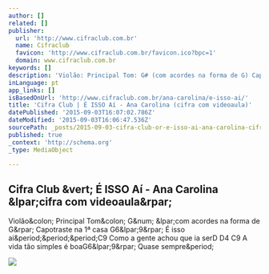 ```yaml
---
author: []
related: []
publisher:
  url: 'http://www.cifraclub.com.br'
  name: Cifraclub
  favicon: 'http://www.cifraclub.com.br/favicon.ico?bpc=1'
  domain: www.cifraclub.com.br
keywords: []
description: 'Violão: Principal Tom: G# (com acordes na forma de G) Capotraste na 1ª casa G6(9) É isso ai...C9 Como a gente achou que ia serD D4 C9 A vida tão simples é boaG6(9) Quase sempre.'
inLanguage: pt
app_links: []
isBasedOnUrl: 'http://www.cifraclub.com.br/ana-carolina/e-isso-ai/'
title: 'Cifra Club | É ISSO Aí - Ana Carolina (cifra com videoaula)'
datePublished: '2015-09-03T16:07:02.786Z'
dateModified: '2015-09-03T16:06:47.536Z'
sourcePath: _posts/2015-09-03-cifra-club-or-e-isso-ai-ana-carolina-cifra-com-videoaula.md
published: true
_context: 'http://schema.org'
_type: MediaObject

---
```

<article style=""><h1>Cifra Club &amp;vert; É ISSO Aí - Ana Carolina &amp;lpar;cifra com videoaula&amp;rpar;</h1><p>Violão&amp;colon; Principal Tom&amp;colon; G&amp;num; &amp;lpar;com acordes na forma de G&amp;rpar; Capotraste na 1ª casa G6&amp;lpar;9&amp;rpar; É isso ai&amp;period;&amp;period;&amp;period;C9 Como a gente achou que ia serD D4 C9 A vida tão simples é boaG6&amp;lpar;9&amp;rpar; Quase sempre&amp;period;</p><img src="http://img.youtube.com/vi/V-1EGoRZKZM/sddefault.jpg" /></article>